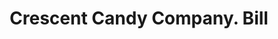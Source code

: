 ---
doi: 10.7916/D8446ZGS
date_other: '1900'
date_other_textual: 1900-1909
form: printed ephemera
genre:
- Invoices
name:
- Crescent Candy Company
object_in_context_url: https://biggert.cul.columbia.edu/items/view/ave_biggert_00547
subject_hierarchical_geographic:
- Baltimore, Maryland, United States
subject_name:
- Crescent Candy Company
title: Crescent Candy Company. Bill
sort_title: Crescent Candy Company. Bill
call_number: ave_biggert_00547
coordinates:
- 39.28333333333333,-76.61666666666666
pid: ave_biggert_00547
identifiers: ave_biggert_00547
canvas_id: ldpd:395820
permalink: "/items/ave_biggert_00547/"
layout: iiif-image-page
---